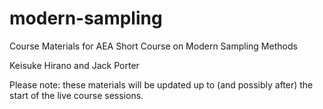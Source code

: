 # modern-sampling
Course Materials for AEA Short Course on Modern Sampling Methods

Keisuke Hirano and Jack Porter

Please note: these materials will be updated up to (and possibly after) the start of the live course sessions.
